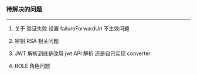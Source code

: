 ### 待解决的问题

---
1. 关于 验证失败 设置 failureForwardUrl  不生效问题

2. 密钥 RSA 相关问题

3. JWT 解析到底是改用 jwt API 解析 还是自己实现 converter  

4. ROLE  角色问题
